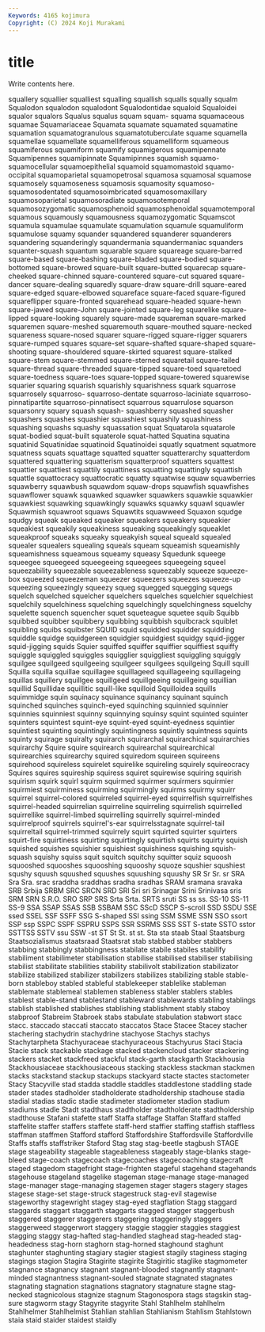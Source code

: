 ```yaml
---
Keywords: 4165 kojimura
Copyright: (C) 2024 Koji Murakami
---
```


# title

Write contents here.



 squallery squallier squalliest squalling
squallish squalls squally squalm Squalodon squalodon squalodont Squalodontidae squaloid Squaloidei
squalor squalors Squalus squalus squam squam- squama squamaceous squamae Squamariaceae
Squamata squamate squamated squamatine squamation squamatogranulous squamatotuberculate squame squamella squamellae
squamellate squamelliferous squamelliform squameous squamiferous squamiform squamify squamigerous squamipennate Squamipennes
squamipinnate Squamipinnes squamish squamo- squamocellular squamoepithelial squamoid squamomastoid squamo-occipital squamoparietal
squamopetrosal squamosa squamosal squamose squamosely squamoseness squamosis squamosity squamoso- squamosodentated
squamosoimbricated squamosomaxillary squamosoparietal squamosoradiate squamosotemporal squamosozygomatic squamosphenoid squamosphenoidal squamotemporal squamous
squamously squamousness squamozygomatic Squamscot squamula squamulae squamulate squamulation squamule squamuliform
squamulose squamy squander squandered squanderer squanderers squandering squanderingly squandermania squandermaniac
squanders squanter-squash squantum squarable square squareage square-barred square-based square-bashing square-bladed
square-bodied square-bottomed square-browed square-built square-butted squarecap square-cheeked square-chinned square-countered square-cut
squared square-dancer square-dealing squaredly square-draw square-drill square-eared square-edged square-elbowed squareface
square-faced square-figured squareflipper square-fronted squarehead square-headed square-hewn square-jawed square-John square-jointed
square-leg squarelike square-lipped square-looking squarely square-made squareman square-marked squaremen square-meshed
squaremouth square-mouthed square-necked squareness square-nosed squarer square-rigged square-rigger squarers square-rumped
squares square-set square-shafted square-shaped square-shooting square-shouldered square-skirted squarest square-stalked square-stem
square-stemmed square-sterned squaretail square-tailed square-thread square-threaded square-tipped square-toed squaretoed square-toedness
square-toes square-topped square-towered squarewise squarier squaring squarish squarishly squarishness squark
squarrose squarrosely squarroso- squarroso-dentate squarroso-laciniate squarroso-pinnatipartite squarroso-pinnatisect squarrous squarrulose squarson
squarsonry squary squash squash- squashberry squashed squasher squashers squashes squashier
squashiest squashily squashiness squashing squashs squashy squassation squat Squatarola squatarole
squat-bodied squat-built squaterole squat-hatted Squatina squatina squatinid Squatinidae squatinoid Squatinoidei
squatly squatment squatmore squatness squats squattage squatted squatter squatterarchy squatterdom
squattered squattering squatterism squatterproof squatters squattest squattier squattiest squattily squattiness
squatting squattingly squattish squattle squattocracy squattocratic squatty squatwise squaw squawberries
squawberry squawbush squawdom squaw-drops squawfish squawfishes squawflower squawk squawked squawker
squawkers squawkie squawkier squawkiest squawking squawkingly squawks squawky squawl squawler
Squawmish squawroot squaws Squawtits squawweed Squaxon squdge squdgy squeak squeaked
squeaker squeakers squeakery squeakier squeakiest squeakily squeakiness squeaking squeakingly squeaklet
squeakproof squeaks squeaky squeakyish squeal squeald squealed squealer squealers squealing
squeals squeam squeamish squeamishly squeamishness squeamous squeamy squeasy Squedunk squeege
squeegee squeegeed squeegeeing squeegees squeegeing squeel squeezability squeezable squeezableness squeezably
squeeze squeeze-box squeezed squeezeman squeezer squeezers squeezes squeeze-up squeezing squeezingly
squeezy squeg squegged squegging squegs squelch squelched squelcher squelchers squelches
squelchier squelchiest squelchily squelchiness squelching squelchingly squelchingness squelchy squelette squench
squencher squet squeteague squetee squib Squibb squibbed squibber squibbery squibbing
squibbish squibcrack squiblet squibling squibs squibster SQUID squid squidded squidder
squidding squiddle squidge squidgereen squidgier squidgiest squidgy squid-jigger squid-jigging squids
Squier squiffed squiffer squiffier squiffiest squiffy squiggle squiggled squiggles squigglier
squiggliest squiggling squiggly squilgee squilgeed squilgeeing squilgeer squilgees squilgeing Squill
squill Squilla squilla squillae squillagee squillageed squillageeing squillageing squillas squillery
squillgee squillgeed squillgeeing squillgeing squillian squillid Squillidae squillitic squill-like squilloid
Squilloidea squills squimmidge squin squinacy squinance squinancy squinant squinch squinched
squinches squinch-eyed squinching squinnied squinnier squinnies squinniest squinny squinnying squinsy
squint squinted squinter squinters squintest squint-eye squint-eyed squint-eyedness squintier squintiest
squinting squintingly squintingness squintly squintness squints squinty squirage squiralty squirarch
squirarchal squirarchical squirarchies squirarchy Squire squire squirearch squirearchal squirearchical squirearchies
squirearchy squired squiredom squireen squireens squirehood squireless squirelet squirelike squireling
squirely squireocracy Squires squires squireship squiress squiret squirewise squiring squirish
squirism squirk squirl squirm squirmed squirmer squirmers squirmier squirmiest squirminess
squirming squirmingly squirms squirmy squirr squirrel squirrel-colored squirreled squirrel-eyed squirrelfish
squirrelfishes squirrel-headed squirrelian squirreline squirreling squirrelish squirrelled squirrellike squirrel-limbed squirrelling
squirrelly squirrel-minded squirrelproof squirrels squirrel's-ear squirrelsstagnate squirrel-tail squirreltail squirrel-trimmed squirrely
squirt squirted squirter squirters squirt-fire squirtiness squirting squirtingly squirtish squirts
squirty squish squished squishes squishier squishiest squishiness squishing squish-squash squishy
squiss squit squitch squitchy squitter squiz squoosh squooshed squooshes squooshing
squooshy squoze squshier squshiest squshy squush squushed squushes squushing squushy
SR Sr Sr. sr SRA Sra Sra. srac sraddha sraddhas
sradha sradhas SRAM sramana sravaka SRB Srbija SRBM SRC SRCN
SRD SRI Sri sri Srinagar Srini Srinivasa sris SRM SRN
S.R.O. SRO SRP SRS Srta Srta. SRTS sruti SS ss
ss. SS-10 SS-11 SS-9 SSA SSAP SSAS SSB SSBAM SSC
SScD SSCP S-scroll SSD SSDU SSE ssed SSEL SSF SSFF
SSG S-shaped SSI ssing SSM SSME SSN SSO ssort SSP
ssp SSPC SSPF SSPRU SSPS SSR SSRMS SSS SST S-state
SSTO sstor SSTTSS SSTV ssu SSW -st ST St St.
st st. Sta sta staab Staal Staatsburg Staatsozialismus staatsraad Staatsrat
stab stabbed stabber stabbers stabbing stabbingly stabbingness stabilate stabile stabiles
stabilify stabiliment stabilimeter stabilisation stabilise stabilised stabiliser stabilising stabilist stabilitate
stabilities stability stabilivolt stabilization stabilizator stabilize stabilized stabilizer stabilizers stabilizes
stabilizing stable stable-born stableboy stabled stableful stablekeeper stablelike stableman stablemate
stablemeal stablemen stableness stabler stablers stables stablest stable-stand stablestand stableward
stablewards stabling stablings stablish stablished stablishes stablishing stablishment stably staboy
stabproof Stabreim Stabroek stabs stabulate stabulation stabwort stacc stacc. staccado
staccati staccato staccatos Stace Stacee Stacey stacher stachering stachydrin stachydrine
stachyose Stachys stachys Stachytarpheta Stachyuraceae stachyuraceous Stachyurus Staci Stacia Stacie
stack stackable stackage stacked stackencloud stacker stackering stackers stacket stackfreed
stackful stack-garth stackgarth Stackhousia Stackhousiaceae stackhousiaceous stacking stackless stackman stackmen
stacks stackstand stackup stackups stackyard stacte stactes stactometer Stacy Stacyville
stad stadda staddle staddles staddlestone staddling stade stader stades stadholder
stadholderate stadholdership stadhouse stadia stadial stadias stadic stadie stadimeter stadiometer
stadion stadium stadiums stadle Stadt stadthaus stadtholder stadtholderate stadtholdership stadthouse
Stafani stafette staff Staffa staffage Staffan Staffard staffed staffelite staffer
staffers staffete staff-herd staffier staffing staffish staffless staffman staffmen Stafford
stafford Staffordshire Staffordsville Staffordville Staffs staffs staffstriker Staford Stag stag
stag-beetle stagbush STAGE stage stageability stageable stageableness stageably stage-blanks stage-bleed
stage-coach stagecoach stagecoaches stagecoaching stagecraft staged stagedom stagefright stage-frighten stageful
stagehand stagehands stagehouse stageland stagelike stageman stage-manage stage-managed stage-manager stage-managing
stagemen stager stagers stagery stages stagese stage-set stage-struck stagestruck stag-evil
stagewise stageworthy stagewright stagey stag-eyed stagflation Stagg staggard staggards staggart
staggarth staggarts stagged stagger staggerbush staggered staggerer staggerers staggering staggeringly
staggers staggerweed staggerwort staggery staggie staggier staggies staggiest stagging staggy
stag-hafted stag-handled staghead stag-headed stag-headedness stag-horn staghorn stag-horned staghound staghunt
staghunter staghunting stagiary stagier stagiest stagily staginess staging stagings stagion
Stagira Stagirite stagirite Stagiritic staglike stagmometer stagnance stagnancy stagnant stagnant-blooded
stagnantly stagnant-minded stagnantness stagnant-souled stagnate stagnated stagnates stagnating stagnation stagnations
stagnatory stagnature stagne stag-necked stagnicolous stagnize stagnum Stagonospora stags stagskin
stag-sure stagworm stagy Stagyrite stagyrite Stahl Stahlhelm stahlhelm Stahlhelmer Stahlhelmist
Stahlian stahlian Stahlianism Stahlism Stahlstown staia staid staider staidest staidly

